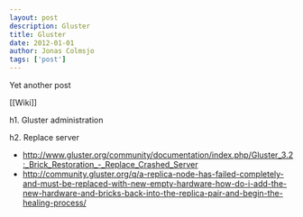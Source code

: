 ```yaml
---
layout: post
description: Gluster
title: Gluster
date: 2012-01-01
author: Jonas Colmsjo
tags: ['post']
---
```


Yet another post





[[Wiki]]

h1. Gluster administration


h2. Replace server

* http://www.gluster.org/community/documentation/index.php/Gluster_3.2:_Brick_Restoration_-_Replace_Crashed_Server
* http://community.gluster.org/q/a-replica-node-has-failed-completely-and-must-be-replaced-with-new-empty-hardware-how-do-i-add-the-new-hardware-and-bricks-back-into-the-replica-pair-and-begin-the-healing-process/

